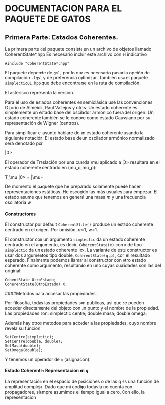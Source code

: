 DOCUMENTACION PARA EL PAQUETE DE GATOS
======================================

Primera Parte: Estados Coherentes.
----------------------------------------

La primera parte del paquete consiste
en un archivo de objetos llamado CoherentState*.hpp
Es necesario incluir este archivo con el 
indicativo 

	#include "CoherentState*.hpp"

El paquete depende de `gsl`, por lo que
es necesario pasar la opción de compilación `-lgsl`
y de preferencia optimizar. También usa
el paquete `simplectic01.hpp` que debe encontrarse
en la ruta de compilación.


El asterisco representa la versión.

Para el uso de estados coherentes en semiclásica
usé las convenciones Ozorio de Almeida, Raul Vallejos
y otras. Un estado coherente es simplemente
un estado base del oscilador armónico fuera del
origen. Un estado coherente también se le conoce
como estado Gaussiano por su representación
de Wigner (centros). 

Para simplificar el asunto hablare de un 
estado coherente usando la siguiente notación:
El estado base de un oscilador armónico normalizado
será denotado por

|0>

El operador de Traslación por una cuerda \mu
aplicado a |0> resultara en el estado coherente
centrado en (mu_q, mu_p):

T_\mu |0> = |\mu>

De momento el paquete que he preparado solamente puede
hacer representaciones estáticas. He escogido
las más usuales para empezar. El estado asume
que tenemos en general una masa _m_ y una 
frecuencia oscilatoria _w_

#### Constructores

El constructor por default `CoherentState()`
produce un estado coherente centrado en el origen.
Por omisión, _m_=1, _w_=1.

El constructor con un argumento `simplectic` da
un estado coherente centrado en el argumento,
es decir, `CoherentState(x)` con x de tipo `simplectic`
da un estado coherente |x>.
La variante de este constructor es usar
dos argumentos tipo double, `CoherentState(q,p)`,
con el resultado esperado.
Finalmente podemos llamar al constructor
con otro estado coherente como argumento,
resultando en uno cuyas cualidades
son las  del original:
 
	CohentState OtroEstado;
	CoherentState(OtroEstado) X;


####Metodos para accesar las propiedades.

Por filosofia, todas las propiedades
son publicas, asi que se pueden acceder
directamente del objeto con un punto y el nombre
de la propiedad. Las propiedades son:
	simplectic centre;
	double masa;
	double omega;

Además hay otros metodos para acceder a las
propiedades, cuyo nombre revela su funcion.

	SetCentre(simplectic);
	SetCentre(double, double);
	SetMasa(double);
	SetOmega(double);

Y tenemos un operador de `=` (asignación). 





#### Estado Coherente: Representación en _q_

La representación en el espacio de posiciones
o de las _q_ es una funcion de amplitud compleja.
Dado que mi código todavía no cuenta con
propagadores, siempre asumimos el tiempo igual a cero.
Con ello, la representacion